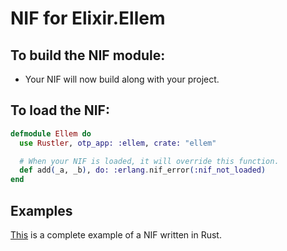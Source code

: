 # NIF for Elixir.Ellem

## To build the NIF module:

- Your NIF will now build along with your project.

## To load the NIF:

```elixir
defmodule Ellem do
  use Rustler, otp_app: :ellem, crate: "ellem"

  # When your NIF is loaded, it will override this function.
  def add(_a, _b), do: :erlang.nif_error(:nif_not_loaded)
end
```

## Examples

[This](https://github.com/rusterlium/NifIo) is a complete example of a NIF written in Rust.
